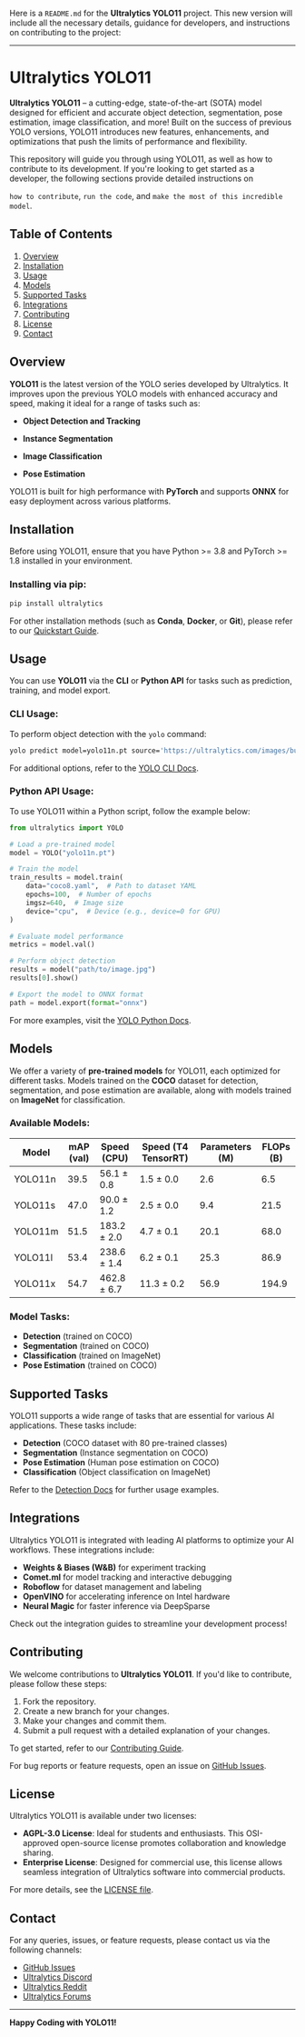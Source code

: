Here is a `README.md` for the **Ultralytics YOLO11** project. This new version will include all the necessary details, guidance for developers, and instructions on contributing to the project:

---

# Ultralytics YOLO11

**Ultralytics YOLO11** – a cutting-edge, state-of-the-art (SOTA) model designed for efficient and accurate object detection, segmentation, pose estimation, image classification, and more! Built on the success of previous YOLO versions, YOLO11 introduces new features, enhancements, and optimizations that push the limits of performance and flexibility.

This repository will guide you through using YOLO11, as well as how to contribute to its development. If you're looking to get started as a developer, the following sections provide detailed instructions on 

`how to contribute`, `run the code`, and `make the most of this incredible model`.

## Table of Contents

1. [Overview](#overview)
2. [Installation](#installation)
3. [Usage](#usage)
4. [Models](#models)
5. [Supported Tasks](#supported-tasks)
6. [Integrations](#integrations)
7. [Contributing](#contributing)
8. [License](#license)
9. [Contact](#contact)

## Overview

**YOLO11** is the latest version of the YOLO series developed by Ultralytics. It improves upon the previous YOLO models with enhanced accuracy and speed, making it ideal for a range of tasks such as:

- **Object Detection and Tracking**

- **Instance Segmentation**

- **Image Classification**

- **Pose Estimation**


YOLO11 is built for high performance with **PyTorch** and supports **ONNX** for easy deployment across various platforms.

## Installation

Before using YOLO11, ensure that you have Python >= 3.8 and PyTorch >= 1.8 installed in your environment.

### Installing via pip:

```bash
pip install ultralytics
```

For other installation methods (such as **Conda**, **Docker**, or **Git**), please refer to our [Quickstart Guide](https://ultralytics.com/docs).

## Usage

You can use **YOLO11** via the **CLI** or **Python API** for tasks such as prediction, training, and model export.

### CLI Usage:

To perform object detection with the `yolo` command:

```bash
yolo predict model=yolo11n.pt source='https://ultralytics.com/images/bus.jpg'
```

For additional options, refer to the [YOLO CLI Docs](https://ultralytics.com/docs).

### Python API Usage:

To use YOLO11 within a Python script, follow the example below:

```python
from ultralytics import YOLO

# Load a pre-trained model
model = YOLO("yolo11n.pt")

# Train the model
train_results = model.train(
    data="coco8.yaml",  # Path to dataset YAML
    epochs=100,  # Number of epochs
    imgsz=640,  # Image size
    device="cpu",  # Device (e.g., device=0 for GPU)
)

# Evaluate model performance
metrics = model.val()

# Perform object detection
results = model("path/to/image.jpg")
results[0].show()

# Export the model to ONNX format
path = model.export(format="onnx")
```

For more examples, visit the [YOLO Python Docs](https://ultralytics.com/docs).

## Models

We offer a variety of **pre-trained models** for YOLO11, each optimized for different tasks. Models trained on the **COCO** dataset for detection, segmentation, and pose estimation are available, along with models trained on **ImageNet** for classification.

### Available Models:

| Model   | mAP (val) | Speed (CPU) | Speed (T4 TensorRT) | Parameters (M) | FLOPs (B) |
|---------|-----------|-------------|---------------------|----------------|-----------|
| YOLO11n | 39.5      | 56.1 ± 0.8  | 1.5 ± 0.0           | 2.6            | 6.5       |
| YOLO11s | 47.0      | 90.0 ± 1.2  | 2.5 ± 0.0           | 9.4            | 21.5      |
| YOLO11m | 51.5      | 183.2 ± 2.0 | 4.7 ± 0.1           | 20.1           | 68.0      |
| YOLO11l | 53.4      | 238.6 ± 1.4 | 6.2 ± 0.1           | 25.3           | 86.9      |
| YOLO11x | 54.7      | 462.8 ± 6.7 | 11.3 ± 0.2          | 56.9           | 194.9     |

### Model Tasks:

- **Detection** (trained on COCO)
- **Segmentation** (trained on COCO)
- **Classification** (trained on ImageNet)
- **Pose Estimation** (trained on COCO)

## Supported Tasks

YOLO11 supports a wide range of tasks that are essential for various AI applications. These tasks include:

- **Detection** (COCO dataset with 80 pre-trained classes)
- **Segmentation** (Instance segmentation on COCO)
- **Pose Estimation** (Human pose estimation on COCO)
- **Classification** (Object classification on ImageNet)

Refer to the [Detection Docs](https://ultralytics.com/docs) for further usage examples.

## Integrations

Ultralytics YOLO11 is integrated with leading AI platforms to optimize your AI workflows. These integrations include:

- **Weights & Biases (W&B)** for experiment tracking
- **Comet.ml** for model tracking and interactive debugging
- **Roboflow** for dataset management and labeling
- **OpenVINO** for accelerating inference on Intel hardware
- **Neural Magic** for faster inference via DeepSparse

Check out the integration guides to streamline your development process!

## Contributing

We welcome contributions to **Ultralytics YOLO11**. If you'd like to contribute, please follow these steps:

1. Fork the repository.
2. Create a new branch for your changes.
3. Make your changes and commit them.
4. Submit a pull request with a detailed explanation of your changes.

To get started, refer to our [Contributing Guide](https://github.com/ultralytics/yolo11/CONTRIBUTING.md).

For bug reports or feature requests, open an issue on [GitHub Issues](https://github.com/ultralytics/yolo11/issues).

## License

Ultralytics YOLO11 is available under two licenses:

- **AGPL-3.0 License**: Ideal for students and enthusiasts. This OSI-approved open-source license promotes collaboration and knowledge sharing.
- **Enterprise License**: Designed for commercial use, this license allows seamless integration of Ultralytics software into commercial products.

For more details, see the [LICENSE file](https://github.com/ultralytics/yolo11/LICENSE).

## Contact

For any queries, issues, or feature requests, please contact us via the following channels:

- [GitHub Issues](https://github.com/ultralytics/yolo11/issues)
- [Ultralytics Discord](https://discord.gg/ultralytics)
- [Ultralytics Reddit](https://www.reddit.com/r/ultralytics)
- [Ultralytics Forums](https://forums.ultralytics.com)

---

**Happy Coding with YOLO11!**

